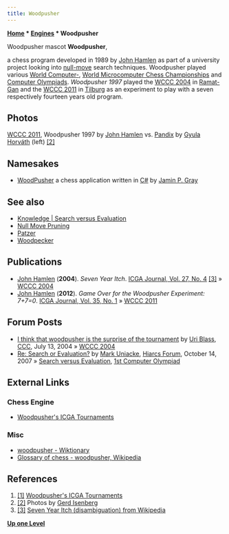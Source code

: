 ```yaml
---
title: Woodpusher
---
```

**[Home](Home "Home") \* [Engines](Engines "Engines") \* Woodpusher**



[](File:Woodpusher.JPG) Woodpusher mascot
**Woodpusher**,  

a chess program developed in 1989 by [John Hamlen](John_Hamlen "John Hamlen") as part of a university project looking into [null-move](Null_Move "Null Move") search techniques. Woodpusher played various [World Computer-](World_Computer_Chess_Championship "World Computer Chess Championship"), [World Microcomputer Chess Championships](World_Microcomputer_Chess_Championship "World Microcomputer Chess Championship") and [Computer Olympiads](Computer_Olympiad "Computer Olympiad"). *Woodpusher 1997* played the [WCCC 2004](WCCC_2004 "WCCC 2004") in [Ramat-Gan](https://en.wikipedia.org/wiki/Ramat_Gan) and the [WCCC 2011](WCCC_2011 "WCCC 2011") in [Tilburg](https://en.wikipedia.org/wiki/Tilburg) as an experiment to play with a seven respectively fourteen years old program. 



## Photos


[](File:Wccc2011-3.JPG)
[WCCC 2011](WCCC_2011 "WCCC 2011"), Woodpusher 1997 by [John Hamlen](John_Hamlen "John Hamlen") vs. [Pandix](Pandix "Pandix") by [Gyula Horváth](Gyula_Horv%C3%A1th "Gyula Horváth") (left) <a id="cite-note-2" href="#cite-ref-2">[2]</a>



## Namesakes


* [WoodPusher](http://mono-code.sourceforge.net/) a chess application written in [C#](C_sharp "C sharp") by [Jamin P. Gray](http://sourceforge.net/projects/mono-code/)


## See also


* [Knowledge | Search versus Evaluation](Knowledge#SearchVersusEvaluation "Knowledge")
* [Null Move Pruning](Null_Move_Pruning "Null Move Pruning")
* [Patzer](Patzer "Patzer")
* [Woodpecker](Woodpecker "Woodpecker")


## Publications


* [John Hamlen](John_Hamlen "John Hamlen") (**2004**). *Seven Year Itch*. [ICGA Journal, Vol. 27, No. 4](ICGA_Journal#27_1 "ICGA Journal") <a id="cite-note-3" href="#cite-ref-3">[3]</a> » [WCCC 2004](WCCC_2004 "WCCC 2004")
* [John Hamlen](John_Hamlen "John Hamlen") (**2012**). *Game Over for the Woodpusher Experiment: 7+7=0*. [ICGA Journal, Vol. 35, No. 1](ICGA_Journal#35_1 "ICGA Journal") » [WCCC 2011](WCCC_2011 "WCCC 2011")


## Forum Posts


* [I think that woodpusher is the surprise of the tournament](https://www.stmintz.com/ccc/index.php?id=376346) by [Uri Blass](Uri_Blass "Uri Blass"), [CCC](CCC "CCC"), July 13, 2004 » [WCCC 2004](WCCC_2004 "WCCC 2004")
* [Re: Search or Evaluation?](http://www.hiarcs.net/forums/viewtopic.php?p=2944) by [Mark Uniacke](Mark_Uniacke "Mark Uniacke"), [Hiarcs Forum](Computer_Chess_Forums "Computer Chess Forums"), October 14, 2007 » [Search versus Evaluation](Knowledge#SearchVersusEvaluation "Knowledge"), [1st Computer Olympiad](1st_Computer_Olympiad#Chess "1st Computer Olympiad")


## External Links


### Chess Engine


* [Woodpusher's ICGA Tournaments](https://www.game-ai-forum.org/icga-tournaments/program.php?id=33)


### Misc


* [woodpusher - Wiktionary](https://en.wiktionary.org/wiki/woodpusher)
* [Glossary of chess - woodpusher, Wikipedia](https://en.wikipedia.org/wiki/Glossary_of_chess#woodpusher)


## References


1. <a id="cite-ref-1" href="#cite-note-1">[1]</a> [Woodpusher's ICGA Tournaments](https://www.game-ai-forum.org/icga-tournaments/program.php?id=33)
2. <a id="cite-ref-2" href="#cite-note-2">[2]</a> Photos by [Gerd Isenberg](Gerd_Isenberg "Gerd Isenberg")
3. <a id="cite-ref-3" href="#cite-note-3">[3]</a> [Seven Year Itch (disambiguation) from Wikipedia](https://en.wikipedia.org/wiki/Seven_Year_Itch_%28disambiguation%29)

**[Up one Level](Engines "Engines")**







 
